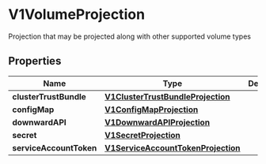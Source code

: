 

# V1VolumeProjection

Projection that may be projected along with other supported volume types

## Properties

| Name | Type | Description | Notes |
|------------ | ------------- | ------------- | -------------|
|**clusterTrustBundle** | [**V1ClusterTrustBundleProjection**](V1ClusterTrustBundleProjection.md) |  |  [optional] |
|**configMap** | [**V1ConfigMapProjection**](V1ConfigMapProjection.md) |  |  [optional] |
|**downwardAPI** | [**V1DownwardAPIProjection**](V1DownwardAPIProjection.md) |  |  [optional] |
|**secret** | [**V1SecretProjection**](V1SecretProjection.md) |  |  [optional] |
|**serviceAccountToken** | [**V1ServiceAccountTokenProjection**](V1ServiceAccountTokenProjection.md) |  |  [optional] |



